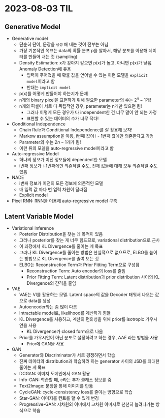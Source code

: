 # 2023-08-03 TIL

## Generative Model

- Generative model
  - 단순히 단어, 문장을 `생성` 해 내는 것이 전부는 아님
  - 가장 기본적인 목표는 data의 확률 분포 p를 알아서, 해당 분포를 이용해 데이터를 만들어 내는 것 (sampling)
  - Density Estimation: x가 강아지 같으면 p(x)가 높고, 아니면 p(x)가 낮음. Anomaly Detection에 유용
    - 입력이 주어졌을 때 확률 값을 얻어낼 수 있는 이런 모델을 `explicit model`이라고 함
    - 반대는 `implicit model`
  - p(x)를 어떻게 만들어야 하는지가 문제
  - n개의 binary pixel을 표현하기 위해 필요한 parameter의 수는 $2^n - 1$개!
  - n개의 픽셀이 서로 다 독립적인 경우, parameter는 n개만 있으면 됨!
    - 그러나 이렇게 모든 경우가 다 independent한 건 너무 말이 안 되는 가정
    - 표현할 수 있는 데이터의 수가 너무 적다!
- Conditional Independence
  - Chain Rule과 Conditional Independence를 잘 활용해 보자!
  - Markow assumption을 이용, i번째 값이 i - 1번째 값에만 의존한다고 가정
  - Parameter의 수는 $2n - 1$개가 됨!
  - 이런 류의 모델을 auto-regressive model이라고 함
- Auto-regressive Model
  - 하나의 정보가 이전 정보들에 dependent한 모델
  - i번째 정보가 i-1번째에만 의존적일 수도, 전체 값들에 대해 모두 의존적일 수도 있음
- NADE
  - i번째 정보가 이전의 모든 정보에 의존적인 모델
  - 매 입력 값 마다 번 입력 차원이 달라짐
  - Explicit model
- Pixel RNN: RNN을 이용해 auto-regressive model 구축

## Latent Variable Model

- Variational Inference
  - Posterior Distribution을 찾는 데 목적이 있음
  - 그러나 posterior를 찾는 게 너무 힘드므로, variational distribution으로 근사
  - 이 과정에서 KL Divergence를 줄이는 게 목표
  - 그러나 KL Divergence를 줄이는 방법은 현실적으로 없으므로, ELBO를 높이는 방법으로 KL Divergence를 줄여 보는 것
  - ELBO는 Reconstruction Term과 Prior Fitting Term으로 구성됨
    - Reconstruction Term: Auto encoder의 loss를 줄임
    - Prior Fitting Term: Latent distribution과 prior distribution 사이의 KL Divergence의 간격을 줄임
- VAE
  - VAE는 VI를 활용하는 모델. Latent space의 값을 Decoder 태워서 나오는 값으로 data를 생성
  - Autoencoder와는 좀 많이 다름
  - Intractable model로, likelihood를 계산하기 힘듦
  - KL Divergence를 사용하고, 계산의 편의성을 위해 prior를 isotropic 가우시안을 사용
    - KL Divergence가 closed form으로 나옴
  - Prior를 가우시안이 아닌 분포로 설정하려고 하는 경우, AAE 라는 방법을 사용
    - Prior에 GAN을 사용
- GAN
  - Generator와 Discriminator가 서로 경쟁하면서 학습
  - 진짜 데이터의 distribution과 학습하려 하는 generator 사이의 JSD를 최대한 줄이는 게 목표
  - DCGAN: 이미지 도메인에서 GAN 활용
  - Info-GAN: 학습할 때, c라는 추가 클래스 정보를 줌
  - Text2Image: 문장을 통해 이미지를 만듦
  - CycleGAN: cycle-consistency loss를 줄이는 방향으로 학습
  - Star-GAN: 이미지를 컨트롤 할 수 있게 변경
  - Progressive-GAN: 저차원의 이미에서 고차원 이미지로 천천히 늘려나가는 방식으로 학습
